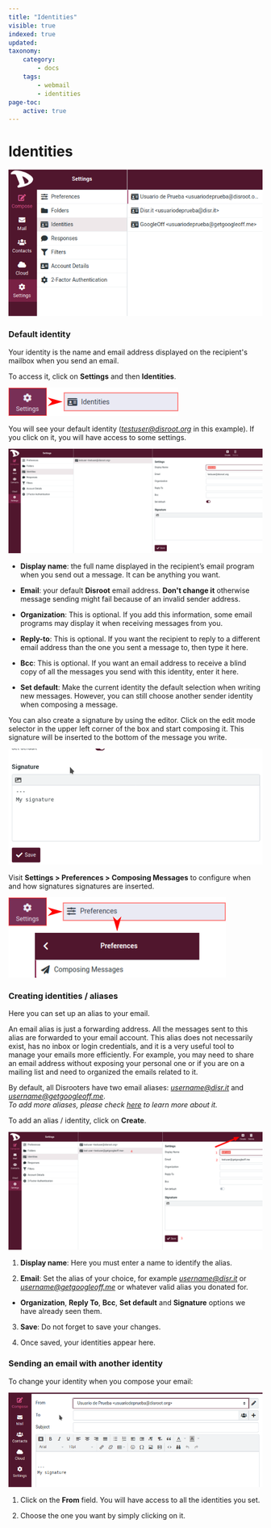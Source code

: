 ```yaml
---
title: "Identities"
visible: true
indexed: true
updated:
taxonomy:
    category:
        - docs
    tags:
        - webmail
        - identities
page-toc:
    active: true
---
```


# Identities

![Identities](en/set_identities.png)

### Default identity
Your identity is the name and email address displayed on the recipient's mailbox when you send an email.

To access it, click on **Settings** and then **Identities**.

![Identities](en/settings_identities.png)

You will see your default identity (*testuser@disroot.org* in this example).
If you click on it, you will have access to some settings.

![Identities](en/identities.png)

- **Display name**: the full name displayed in the recipient’s email program when you send out a message. It can be anything you want.

- **Email**: your default **Disroot** email address. **Don't change it** otherwise message sending might fail because of an invalid sender address.

- **Organization**: This is optional. If you add this information, some email programs may display it when receiving messages from you.

- **Reply-to**: This is optional. If you want the recipient to reply to a different email address than the one you sent a message to, then type it here.

- **Bcc**: This is optional. If you want an email address to receive a blind copy of all the messages you send with this identity, enter it here.

- **Set default**: Make the current identity the default selection when writing new messages. However, you can still choose another sender identity when composing a message.

You can also create a signature by using the editor. Click on the edit mode selector in the upper left corner of the box and start composing it. This signature will be inserted to the bottom of the message you write.

![Identities](en/signature.gif)

Visit **Settings > Preferences > Composing Messages** to configure when and how signatures signatures are inserted.

![Identities](../01.preferences/en/pref_composing.png)

### Creating identities / aliases
Here you can set up an alias to your email.

An email alias is just a forwarding address. All the messages sent to this alias are forwarded to your email account. This alias does not necessarily exist, has no inbox or login credentials, and it is a very useful tool to manage your emails more efficiently. For example, you may need to share an email address without exposing your personal one or if you are on a mailing list and need to organized the emails related to it.

By default, all Disrooters have two email aliases: *username@disr.it* and *username@getgoogleoff.me*.<br> *To add more aliases, please check [here](https://disroot.org/en/services/email#alias) to learn more about it.*

To add an alias / identity, click on **Create**.

![Identities](en/identities_new.png)

1. **Display name**: Here you must enter a name to identify the alias.

2. **Email**: Set the alias of your choice, for example *username@disr.it* or *username@getgoogleoff.me* or whatever valid alias you donated for.

- **Organization**, **Reply To**, **Bcc**, **Set default** and **Signature** options we have already seen them.

3. **Save**: Do not forget to save your changes.

4. Once saved, your identities appear here.


### Sending an email with another identity
To change your identity when you compose your email:

![Identities](en/select_id.gif)

1. Click on the **From** field. You will have access to all the identities you set.

2. Choose the one you want by simply clicking on it.
